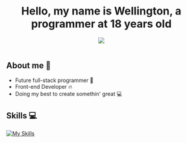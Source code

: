 <h1 align="center">Hello, my name is Wellington, a programmer at 18 years old </h1>

 <div align="center">
    <img src ="https://www.google.com/url?sa=i&url=https%3A%2F%2Fdribbble.com%2Ftags%2Fcafe-pixel-art&psig=AOvVaw2oZFEDk_lJKbegq1HuYVf2&ust=1740669227100000&source=images&cd=vfe&opi=89978449&ved=0CBQQjRxqFwoTCPCaiKnQ4YsDFQAAAAAdAAAAABAS](https://i.pinimg.com/736x/9b/34/bf/9b34bf11209aba0b97dabfae2df25ed2.jpg](https://moewalls.com/wp-content/uploads/2023/12/winter-bus-pixel-thumb-364x205.jpg](https://imgix.bustle.com/uploads/image/2023/8/24/79649c3a-7b94-452b-a4b9-d005b742d273-policenauts-jonathan-ingram.jpg?w=1200&h=900&fit=crop&crop=faces&fm=jpg">
     
     
  </div>
  
  
<div align="center">
 <br />
 <h2 align="left">About me 👀</h2>
 
 <div align="left">
   <ul>
      <li>Future full-stack programmer 💪</li>
      <li> Front-end Developer 🔥</li>
      <li>Doing my best to create somethin' great 💻</li>
   </ul>
   
   <h2 align="left">Skills 💻</h2>
   
   [![My Skills](https://skillicons.dev/icons?i=html,css,js,git,linux)](https://skillicons.dev)
   
</div>
